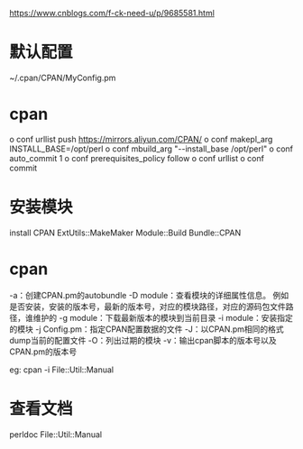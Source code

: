 
https://www.cnblogs.com/f-ck-need-u/p/9685581.html

# 默认配置
~/.cpan/CPAN/MyConfig.pm

# cpan
o conf urllist push https://mirrors.aliyun.com/CPAN/
o conf makepl_arg INSTALL_BASE=/opt/perl
o conf mbuild_arg "--install_base /opt/perl"
o conf auto_commit 1
o conf prerequisites_policy follow
o conf urllist
o conf commit

# 安装模块
install CPAN ExtUtils::MakeMaker Module::Build Bundle::CPAN

# cpan
-a：创建CPAN.pm的autobundle
-D module：查看模块的详细属性信息。
   例如是否安装，安装的版本号，最新的版本号，对应的模块路径，对应的源码包文件路径，谁维护的
-g module：下载最新版本的模块到当前目录
-i module：安装指定的模块
-j Config.pm：指定CPAN配置数据的文件
-J：以CPAN.pm相同的格式dump当前的配置文件
-O：列出过期的模块
-v：输出cpan脚本的版本号以及CPAN.pm的版本号

eg:
cpan -i File::Util::Manual

# 查看文档
perldoc File::Util::Manual




